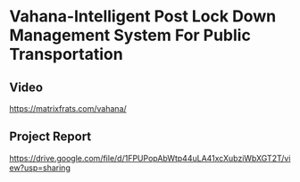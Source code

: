 # Vahana-Intelligent Post Lock Down Management System For Public Transportation
## Video
https://matrixfrats.com/vahana/

## Project Report
https://drive.google.com/file/d/1FPUPopAbWtp44uLA41xcXubziWbXGT2T/view?usp=sharing
